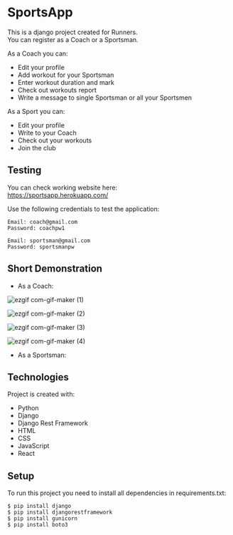 # SportsApp
This is a django project created for Runners.  
You can register as a Coach or a Sportsman.

As a Coach you can:
* Edit your profile
* Add workout for your Sportsman
* Enter workout duration and mark
* Check out workouts report
* Write a message to single Sportsman or all your Sportsmen

As a Sport you can:
* Edit your profile
* Write to your Coach
* Check out your workouts
* Join the club

## Testing
You can check working website here:\
https://sportsapp.herokuapp.com/  

Use the following credentials to test the application:
```
Email: coach@gmail.com
Password: coachpw1
```

```
Email: sportsman@gmail.com
Password: sportsmanpw
```

## Short Demonstration 
* As a Coach:  
  
![ezgif com-gif-maker (1)](https://user-images.githubusercontent.com/81069467/214874366-ecc1411f-bc6f-4eb4-998f-5e5ac57c3de6.gif)
  
  
![ezgif com-gif-maker (2)](https://user-images.githubusercontent.com/81069467/214875001-5a342a50-f893-4b88-b37f-7053ef9323a1.gif)
  
  
![ezgif com-gif-maker (3)](https://user-images.githubusercontent.com/81069467/214875534-5387d432-3f0e-4757-97bc-0c4d695cd49c.gif)
  
  
![ezgif com-gif-maker (4)](https://user-images.githubusercontent.com/81069467/214875901-9091314a-1126-4af3-a930-5d8552d551ed.gif)
  
  
  
* As a Sportsman:


## Technologies
Project is created with:
* Python
* Django
* Django Rest Framework
* HTML
* CSS
* JavaScript
* React


## Setup
To run this project you need to install all dependencies in requirements.txt:
```
$ pip install django
$ pip install djangorestframework
$ pip install gunicorn
$ pip install boto3
```

